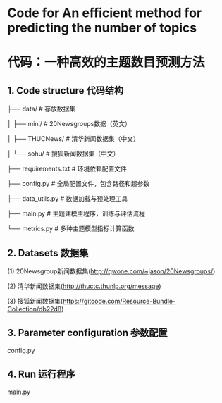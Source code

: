 # Code for **An efficient method for predicting the number of topics** 

# 代码：**一种高效的主题数目预测方法** 

## 1. Code structure 代码结构 

├── data/ # 存放数据集

│ ├── mini/ # 20Newsgroups数据（英文）

│ ├── THUCNews/ # 清华新闻数据集（中文）

│ └── sohu/ # 搜狐新闻数据集（中文）

├── requirements.txt # 环境依赖配置文件

├── config.py # 全局配置文件，包含路径和超参数

├── data_utils.py # 数据加载与预处理工具

├── main.py # 主题建模主程序，训练与评估流程

└── metrics.py # 多种主题模型指标计算函数

## 2. Datasets 数据集

(1) 20Newsgroup新闻数据集(http://qwone.com/~jason/20Newsgroups/)

(2) 清华新闻数据集(http://thuctc.thunlp.org/message)

(3) 搜狐新闻数据集(https://gitcode.com/Resource-Bundle-Collection/db22d8)

## 3.  Parameter configuration 参数配置

config.py 

## 4. Run 运行程序
main.py

